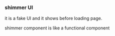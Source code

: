 ### shimmer UI
it is a fake UI and it shows before loading page.

shimmer component is like  a functional component